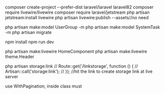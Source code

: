 composer create-project --prefer-dist laravel/laravel laravel82
composer require livewire/livewire
composer require laravel/jetstream
php artisan jetstream:install livewire
php artisan livewire:publish --assets//no need

php artisan make:model UserGroup -m
php artisan make:model SystemTask -m
php artisan migrate

npm install
npm run dev

php artisan make:livewire HomeComponent
php artisan make:livewire theme.Header

php artisan storage:link
// Route::get('/linkstorage', function () {
//     Artisan::call('storage:link');
// });
//hit the link to create storage link at live server

use WithPagination; inside class must